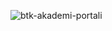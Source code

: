 ![btk-akademi-portali](https://github.com/KadirDokur/python_temelleri/assets/45979582/5bfdb504-0a24-4c37-a706-3603dea682ab)
